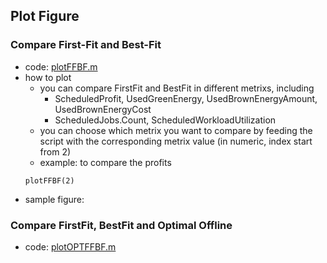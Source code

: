 ## Plot Figure


### Compare First-Fit and Best-Fit
- code: [plotFFBF.m](./plotFFBF.m)
- how to plot
  - you can compare FirstFit and BestFit in different metrixs, including
    - ScheduledProfit, UsedGreenEnergy, UsedBrownEnergyAmount, UsedBrownEnergyCost
    - ScheduledJobs.Count, ScheduledWorkloadUtilization
  - you can choose which metrix you want to compare by feeding the script with the corresponding metrix value (in numeric, index start from 2)
  - example: to compare the profits
  ```
  plotFFBF(2)
  ```
- sample figure:

### Compare FirstFit, BestFit and Optimal Offline
- code: [plotOPTFFBF.m](./plotOPTFFBF.m)

